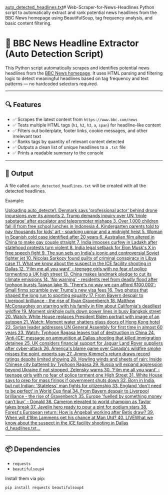 [auto_detected_headlines.txt](https://github.com/user-attachments/files/22534596/auto_detected_headlines.txt)# Web-Scraper-for-News-Headlines
Python script to automatically extract and rank potential news headlines from the BBC News homepage using BeautifulSoup, tag frequency analysis, and basic content filtering.

# 📰 BBC News Headline Extractor (Auto Detection Script)

This Python script automatically scrapes and identifies potential news headlines from the [BBC News homepage](https://www.bbc.com/news). It uses HTML parsing and filtering logic to detect meaningful headlines based on tag frequency and text patterns — no hardcoded selectors required.

---

## 🔍 Features

- ✅ Scrapes the latest content from `https://www.bbc.com/news`
- ✅ Tests multiple HTML tags (`h1`, `h2`, `h3`, `a`, `span`) for headline-like content
- ✅ Filters out boilerplate, footer links, cookie messages, and other irrelevant text
- ✅ Ranks tags by quantity of relevant content detected
- ✅ Outputs a clean list of unique headlines to a `.txt` file
- ✅ Prints a readable summary to the console

---

## 📂 Output

A file called `auto_detected_headlines.txt` will be created with all the detected headlines.

Example:

[Uploading auto_detecte1. Denmark says 'professional actor' behind drone incursions over its airports
2. Trump demands inquiry over UN 'triple sabotage' after escalator and teleprompter mishaps
3. Over 1,000 children fall ill from free school lunches in Indonesia
4. Kindergarten parents told to pay thousands for kids' art - sparking uproar and a midnight heist
5. Woman in Spanish cold case identified after 20 years
6. Australian film altered in China to make gay couple straight
7. India imposes curfew in Ladakh after statehood protests turn violent
8. India legal setback for Elon Musk's X in free speech fight
9. The sun sets on India's iconic and controversial Soviet fighter jet
10. Nicolas Sarkozy found guilty of criminal conspiracy in Libya case
11. What we know about the suspect in the ICE facility shooting in Dallas
12. 'Film me all you want' - teenage girls with no fear of police tormenting a UK high street
13. China makes landmark pledge to cut its climate emissions
14. 'No warning' - residents reel from deadly flood after typhoon bursts Taiwan lake
15. 'There's no way we can afford $100,000': Small firms scramble over Trump's new visa fees
16. Two photos that shaped the long run to sporting equality
17. From Bayern despair to Liverpool brilliance - the rise of Ryan Gravenberch
18. Matthew McConaughey on starring with his family in film about California's deadliest wildfire
19. Moment sinkhole pulls down power lines in busy Bangkok street
20. Watch: White House replaces President Biden portrait with image of an autopen
21. Watch: Moment water shatters glass doors of Hong Kong hotel
22. Syrian leader addresses UN General Assembly for first time in almost 60 years
23. Watch: Typhoon Ragasa leaves trail of destruction in China
24. 'Anti-ICE' message on ammunition at Dallas shooting that killed immigration detainee
25. UK considers financial support for Jaguar Land Rover suppliers after cyber-attack
26. America's blame game over Canada's wildfire smoke misses the point, experts say
27. Jimmy Kimmel's return draws record ratings despite limited showing
28. Howling winds and sheets of rain: Inside Chinese city battered by Typhoon Ragasa
29. Russia will expand aggression beyond Ukraine if not stopped, Zelensky warns
30. 'Film me all you want' - teenage girls with no fear of police torment one High Street
31. White House says to prep for mass firings if government shuts down
32. Born in India, but not Indian: 'Stateless' man fights for citizenship
33. England 'don't need to be perfect' in World Cup final
34. From Bayern despair to Liverpool brilliance - the rise of Gravenberch
35. Europe 'fuelled by something money can’t buy' - Donald
36. Cameron elevated to world champion as Taylor takes break
37. Javelin hero ready to pour a pint for podium stars
38. Forest's European return: How is Angeball working after Betis draw?
39. When will £18m Lammens get his chance at Man Utd?
40. LIVEWhat we know about the suspect in the ICE facility shooting in Dallas
d_headlines.txt…]()

 
---

## 📦 Dependencies

- `requests`
- `beautifulsoup4`

Install them via pip:

```bash
pip install requests beautifulsoup4

